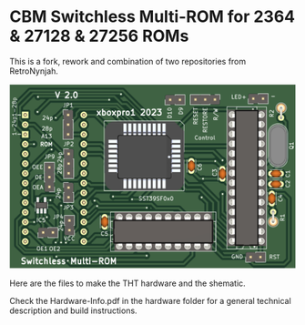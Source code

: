 
# CBM Switchless Multi-ROM for 2364 & 27128 & 27256 ROMs

This is a fork, rework and combination of two repositories from RetroNynjah.

<img src="..\..\images\cbm-multirom-front-assembled.png" alt="3D rendering" width="600"/><br/>

Here are the files to make the THT hardware and the shematic.

Check the Hardware-Info.pdf in the hardware folder for a general technical description and build instructions.
